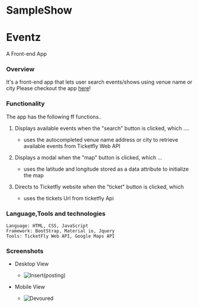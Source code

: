 # SampleShow
# Eventz 
A Front-end App


### Overview
It's a front-end app that lets user search events/shows using venue name or city  Please checkout the app [here](https://atuffa.github.io/SampleShow)!


### Functionality
The app has the following ff functions..

  1. Displays available events when the "search" button is clicked, which .... 
      * uses the autocompleted venue name address or city to retrieve available events from Ticketfly Web API
   
  2. Displays a modal when the "map" button is clicked, which ...
      * uses the latitude and longitude stored as a data attribute to initialize the map 
   
  3. Directs to Ticketfly website when the "ticket" button is clicked, which 
      * uses the tickets Url from ticketfly Api
  
### Language,Tools and technologies 
    
    Language: HTML, CSS, JavaScript
    Framework: BootStrap, Material io, Jquery
    Tools: TicketFly Web API, Google Maps API

### Screenshots
- Desktop View
  * ![Insert(posting)](/ScreenShot/mobile.png)


- Mobile View
  * ![Devoured](/ScreenShot/desktop.png)

